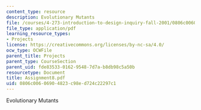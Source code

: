 ```yaml
---
content_type: resource
description: Evolutionary Mutants
file: /courses/4-273-introduction-to-design-inquiry-fall-2001/0806c00606904823c98ed724c22297c1_Assignment8.pdf
file_type: application/pdf
learning_resource_types:
- Projects
license: https://creativecommons.org/licenses/by-nc-sa/4.0/
ocw_type: OCWFile
parent_title: Projects
parent_type: CourseSection
parent_uid: fde83533-0162-9548-7d7a-b8db98c5a50b
resourcetype: Document
title: Assignment8.pdf
uid: 0806c006-0690-4823-c98e-d724c22297c1
---
```

Evolutionary Mutants